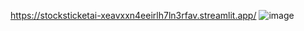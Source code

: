 https://stocksticketai-xeavxxn4eeirlh7ln3rfav.streamlit.app/
![image](https://github.com/user-attachments/assets/60cb6038-cf5d-4d00-8271-9feefb6196aa)
